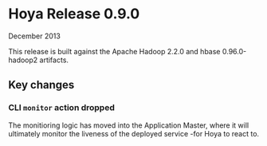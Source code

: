 <!---
  Licensed under the Apache License, Version 2.0 (the "License");
  you may not use this file except in compliance with the License.
  You may obtain a copy of the License at
  
   http://www.apache.org/licenses/LICENSE-2.0
  
  Unless required by applicable law or agreed to in writing, software
  distributed under the License is distributed on an "AS IS" BASIS,
  WITHOUT WARRANTIES OR CONDITIONS OF ANY KIND, either express or implied.
  See the License for the specific language governing permissions and
  limitations under the License. See accompanying LICENSE file.
-->
  
# Hoya Release 0.9.0

December 2013

This release is built against the Apache Hadoop 2.2.0 and hbase 0.96.0-hadoop2
artifacts. 


## Key changes

### CLI `monitor` action dropped

The monitioring logic has moved into the Application Master, where it will
ultimately monitor the liveness of the deployed service -for Hoya to react
to.